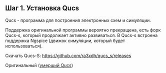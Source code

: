 ## Шаг 1. Установка Qucs

Qucs - программа для построения электронных схем и симуляции.

Поддержка оригинальной программы вероятно прекращена, есть форк Qucs-s, который продолжает активно развиваться. В Qucs-s встроена поддержка Ngspice (движок симуляции, который будет использоваться).

Скачать Qucs-S:  https://github.com/ra3xdh/qucs_s/releases

Оригинальный ([умерший Qucs](https://qucs.sourceforge.net/))